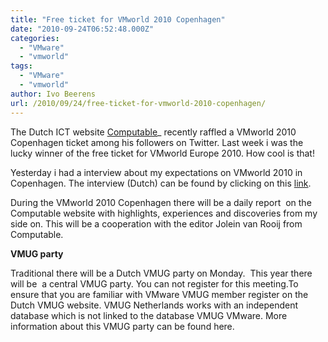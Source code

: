 ```yaml
---
title: "Free ticket for VMworld 2010 Copenhagen"
date: "2010-09-24T06:52:48.000Z"
categories: 
  - "VMware"
  - "vmworld"
tags: 
  - "VMware"
  - "vmworld"
author: Ivo Beerens
url: /2010/09/24/free-ticket-for-vmworld-2010-copenhagen/
---
```


The Dutch ICT website [Computable](http://www.computable.nl/)_ recently raffled a VMworld 2010 Copenhagen ticket among his followers on Twitter. Last week i was the lucky winner of the free ticket for VMworld Europe 2010. How cool is that!

Yesterday i had a interview about my expectations on VMworld 2010 in Copenhagen. The interview (Dutch) can be found by clicking on this [link](https://www.computable.nl/2010/09/23/ivo-beerens-wint-gratis-toegangskaart-vmworld/).

During the VMworld 2010 Copenhagen there will be a daily report  on the Computable website with highlights, experiences and discoveries from my side on. This will be a cooperation with the editor Jolein van Rooij from Computable.

**VMUG party**

Traditional there will be a Dutch VMUG party on Monday.  This year there will be  a central VMUG party. You can not register for this meeting.To ensure that you are familiar with VMware VMUG member register on the Dutch VMUG website. VMUG Netherlands works with an independent database which is not linked to the database VMUG VMware. More information about this VMUG party can be found here.